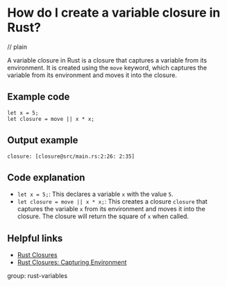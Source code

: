 # How do I create a variable closure in Rust?
// plain

A variable closure in Rust is a closure that captures a variable from its environment. It is created using the `move` keyword, which captures the variable from its environment and moves it into the closure.

## Example code

```
let x = 5;
let closure = move || x * x;
```

## Output example

```
closure: [closure@src/main.rs:2:26: 2:35]
```

## Code explanation

- `let x = 5;`: This declares a variable `x` with the value `5`.
- `let closure = move || x * x;`: This creates a closure `closure` that captures the variable `x` from its environment and moves it into the closure. The closure will return the square of `x` when called.

## Helpful links
- [Rust Closures](https://doc.rust-lang.org/book/ch13-01-closures.html)
- [Rust Closures: Capturing Environment](https://doc.rust-lang.org/book/ch13-02-closures-capturing-environment-variables.html)

group: rust-variables